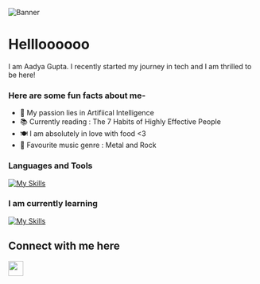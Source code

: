 ![Banner](https://github.com/user-attachments/assets/20433ef4-c2f9-43c4-8718-f2d562e280b5)
# Hellloooooo
I am Aadya Gupta.
I recently started my journey in tech and I am thrilled to be here! 

### Here are some fun facts about me-
- 🍄 My passion lies in Artifiical Intelligence
- 📚 Currently reading : The 7 Habits of Highly Effective People
- 🍽️ I am absolutely in love with food <3
- 🎵 Favourite music genre : Metal and Rock

### Languages and Tools
[![My Skills](https://skillicons.dev/icons?i=py,c,matlab,github,anaconda,autocad)](https://skillicons.dev)

### I am currently learning
[![My Skills](https://skillicons.dev/icons?i=cpp,pytorch,tensorflow,opencv)](https://skillicons.dev)

## Connect with me here
<p align = "left">
<a href = "https://www.linkedin.com/in/aadya-gupta-cs/" target = "blank"><img align = "centre" src="https://github.com/user-attachments/assets/57318f21-27f9-4830-ada4-19309e5fcdfc" title = "LinkedIn" alt = "" height = 30></a>



